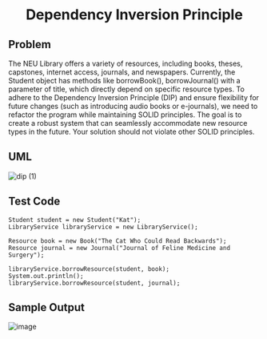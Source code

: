 # <p align=center>Dependency Inversion Principle</p>
## Problem
The NEU Library offers a variety of resources, including books, theses, capstones, internet access, journals, and newspapers.
Currently, the Student object has methods like borrowBook(), borrowJournal() with a parameter of title, which directly depend on specific resource types.
To adhere to the Dependency Inversion Principle (DIP) and ensure flexibility for future changes (such as introducing audio books or e-journals), we need to refactor the program while maintaining SOLID principles. The goal is to create a robust system that can seamlessly accommodate new resource types in the future.
Your solution should not violate other SOLID principles.

## UML
![dip (1)](https://github.com/mfulo/dependencyInversionPrinciple/assets/142382665/7010a650-cf70-4ee8-87f6-d09641a36994)


## Test Code
    Student student = new Student("Kat");
    LibraryService libraryService = new LibraryService();
    
    Resource book = new Book("The Cat Who Could Read Backwards");
    Resource journal = new Journal("Journal of Feline Medicine and Surgery");

    libraryService.borrowResource(student, book);
    System.out.println();
    libraryService.borrowResource(student, journal);

## Sample Output
![image](https://github.com/mfulo/dependencyInversionPrinciple/assets/142382665/54fdda05-b0a8-40c3-8411-2f9b9c27c1a2)

